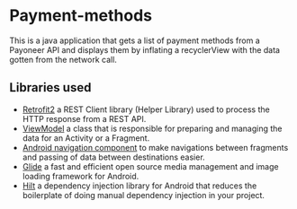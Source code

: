 # Payment-methods
This is a java application that gets a list of payment methods from a Payoneer API and displays them by inflating a recyclerView with the data gotten from the network call.

## Libraries used
* [Retrofit2](https://square.github.io/retrofit/) a REST Client library (Helper Library) used to process the HTTP response from a REST API.
* [ViewModel](https://developer.android.com/reference/android/arch/lifecycle/ViewModel#:~:text=Application%20context%20aware%20ViewModel%20.,calling%20the%20business%20logic%20classes) a class that is responsible for preparing and managing the data for an Activity or a Fragment.
* [Android navigation component](https://developer.android.com/guide/navigation) to make navigations between fragments and passing of data between destinations easier.
* [Glide](https://github.com/bumptech/glide) a fast and efficient open source media management and image loading framework for Android.
* [Hilt](https://developer.android.com/training/dependency-injection/hilt-android) a dependency injection library for Android that reduces the boilerplate of doing manual dependency injection in your project.